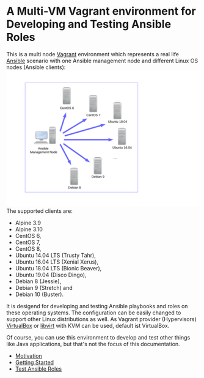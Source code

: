# A Multi-VM Vagrant environment for Developing and Testing Ansible Roles

This is a multi node [Vagrant](https://www.vagrantup.com/ "Vagrant")
environment which represents a real life [Ansible](http://docs.ansible.com/ansible/ "Ansible")
scenario with one Ansible management node and different Linux OS nodes (Ansible
clients):
![Ansible figure](ansible_figure.svg)
The supported clients are:

* Alpine 3.9
* Alpine 3.10
* CentOS 6, 
* CentOS 7, 
* CentOS 8, 
* Ubuntu 14.04 LTS (Trusty Tahr),
* Ubuntu 16.04 LTS (Xenial Xerus),
* Ubuntu 18.04 LTS (Bionic Beaver),
* Ubuntu 19.04 (Disco Dingo),
* Debian 8 (Jessie),
* Debian 9 (Stretch) and
* Debian 10 (Buster).


It is desigend for developing and testing Ansible playbooks and roles on
these operating systems. The configuration can be easily changed to support
other Linux distributions as well. As Vagrant provider (Hypervisors) [VirtualBox](provider/virtualbox.md "VirtualBox")
or [libvirt](provider/libvirt.md) with KVM can be used, default ist VirtualBox.

Of course, you can use this environment to develop and test other things like
Java applications, but that's not the focus of this documentation.

* [Motivation](/motivation/)
* [Getting Started](/getting_started/)
* [Test Ansible Roles](/test_ansible_roles/)


